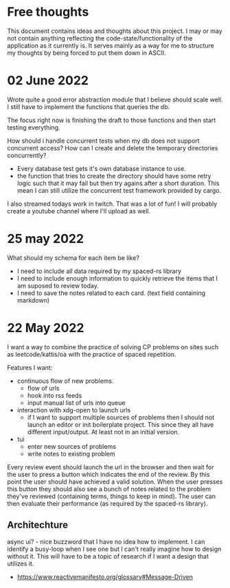 # Free thoughts

This document contains ideas and thoughts about this project. I may or may not contain anything reflecting the code-state/functionality of the application as it currently is. It serves mainly as a way for me to structure my thoughts by being forced to put them down in ASCII.
# 02 June 2022
Wrote quite a good error abstraction module that I believe should scale well. I still have to implement the functions that queries the db.

The focus right now is finishing the draft to those functions and then start testing everything.

How should i handle concurrent tests when my db does not support concurrent access? How can I create and delete the temporary directories concurrently?
- Every database test gets it's own database instance to use. 
- the function that tries to create the directory should have some retry logic such that it may fail but then try agains after a short duration. This mean I can still utilize the concurrent test framework provided by cargo.

I also streamed todays work in twitch. That was a lot of fun! I will probably create a youtube channel where I'll upload as well.

# 25 may 2022

What should my schema for each item be like?
- I need to include all data required by my spaced-rs library
- I need to include enough information to quickly retrieve the items that I am suposed to review today.
- I need to save the notes related to each card. (text field containing markdown)

# 22 May 2022

I want a way to combine the practice of solving CP problems on sites such as leetcode/kattis/oa with the practice of spaced repetition.

Features I want:
- continuous flow of new problems.
  - flow of urls
  - hook into rss feeds
  - input manual list of urls into queue
- interaction with xdg-open to launch urls
  - if I want to support multiple sources of problems then I should not launch an editor or init boilerplate project. This since they all have different input/output. At least not in an initial version.
- tui
  - enter new sources of problems
  - write notes to existing problem

Every review event should launch the url in the browser and then wait for the user to press a button which indicates the end of the review. By this point the user should have achieved a valid solution. When the user presses this button they should also see a bunch of notes related to the problem they've reviewed (containing terms, things to keep in mind). The user can then evaluate their performance (as required by the spaced-rs library).

## Architechture

async ui? - nice buzzword that I have no idea how to implement. I can identify a busy-loop when I see one but I can't really imagine how to design without it. This will have to be a topic of research if I want a design that utilizes it.

- https://www.reactivemanifesto.org/glossary#Message-Driven
